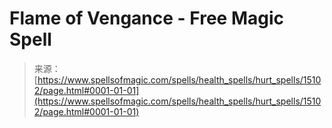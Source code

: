 <!--yml
category: 未分类
date: 2024-06-12 18:54:20
-->

# Flame of Vengance - Free Magic Spell

> 来源：[https://www.spellsofmagic.com/spells/health_spells/hurt_spells/15102/page.html#0001-01-01](https://www.spellsofmagic.com/spells/health_spells/hurt_spells/15102/page.html#0001-01-01)